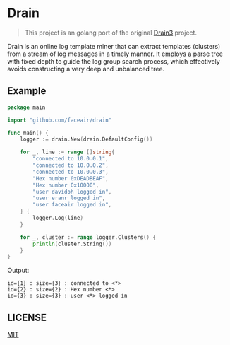 # Drain

> This project is an golang port of the original [Drain3](https://github.com/IBM/Drain3) project.

Drain is an online log template miner that can extract templates (clusters) from a stream of log messages in a timely manner. It employs a parse tree with fixed depth to guide the log group search process, which effectively avoids constructing a very deep and unbalanced tree.

## Example

```go
package main

import "github.com/faceair/drain"

func main() {
	logger := drain.New(drain.DefaultConfig())

	for _, line := range []string{
		"connected to 10.0.0.1",
		"connected to 10.0.0.2",
		"connected to 10.0.0.3",
		"Hex number 0xDEADBEAF",
		"Hex number 0x10000",
		"user davidoh logged in",
		"user eranr logged in",
		"user faceair logged in",
	} {
		logger.Log(line)
	}

	for _, cluster := range logger.Clusters() {
		println(cluster.String())
	}
}
```

Output:
```
id={1} : size={3} : connected to <*>
id={2} : size={2} : Hex number <*>
id={3} : size={3} : user <*> logged in
```

## LICENSE

[MIT](LICENSE)